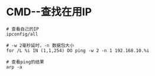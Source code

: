 # CMD--查找在用IP

```shell
# 查看自己的IP
ipconfig/all
    
# -w 2毫秒延时，-n 数据包大小
for /L %i IN (1,1,254) DO ping -w 2 -n 1 192.168.10.%i

# 查看ping的结果
arp -a
```

